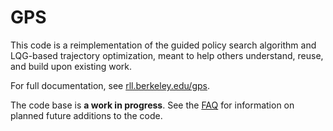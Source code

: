 GPS
======

This code is a reimplementation of the guided policy search algorithm and LQG-based trajectory optimization, meant to help others understand, reuse, and build upon existing work.

For full documentation, see [rll.berkeley.edu/gps](rll.berkeley.edu/gps).

The code base is **a work in progress**. See the [FAQ](rll.berkeley.edu/gps/faq.html) for information on planned future additions to the code.
